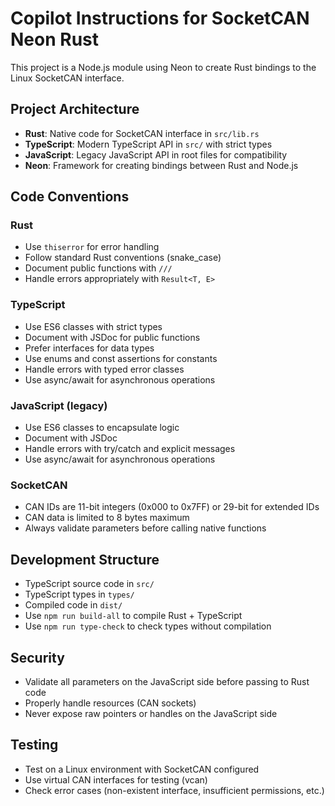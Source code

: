 <!-- Use this file to provide workspace-specific custom instructions to Copilot. For more details, visit https://code.visualstudio.com/docs/copilot/copilot-customization#_use-a-githubcopilotinstructionsmd-file -->

# Copilot Instructions for SocketCAN Neon Rust

This project is a Node.js module using Neon to create Rust bindings to the Linux SocketCAN interface.

## Project Architecture

- **Rust**: Native code for SocketCAN interface in `src/lib.rs`
- **TypeScript**: Modern TypeScript API in `src/` with strict types
- **JavaScript**: Legacy JavaScript API in root files for compatibility
- **Neon**: Framework for creating bindings between Rust and Node.js

## Code Conventions

### Rust

- Use `thiserror` for error handling
- Follow standard Rust conventions (snake_case)
- Document public functions with `///`
- Handle errors appropriately with `Result<T, E>`

### TypeScript

- Use ES6 classes with strict types
- Document with JSDoc for public functions
- Prefer interfaces for data types
- Use enums and const assertions for constants
- Handle errors with typed error classes
- Use async/await for asynchronous operations

### JavaScript (legacy)

- Use ES6 classes to encapsulate logic
- Document with JSDoc
- Handle errors with try/catch and explicit messages
- Use async/await for asynchronous operations

### SocketCAN

- CAN IDs are 11-bit integers (0x000 to 0x7FF) or 29-bit for extended IDs
- CAN data is limited to 8 bytes maximum
- Always validate parameters before calling native functions

## Development Structure

- TypeScript source code in `src/`
- TypeScript types in `types/`
- Compiled code in `dist/`
- Use `npm run build-all` to compile Rust + TypeScript
- Use `npm run type-check` to check types without compilation

## Security

- Validate all parameters on the JavaScript side before passing to Rust code
- Properly handle resources (CAN sockets)
- Never expose raw pointers or handles on the JavaScript side

## Testing

- Test on a Linux environment with SocketCAN configured
- Use virtual CAN interfaces for testing (vcan)
- Check error cases (non-existent interface, insufficient permissions, etc.)

